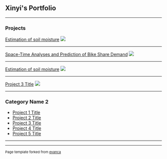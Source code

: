 ## Xinyi's Portfolio

---

### Projects

[Estimation of soil moisture](/sample_page)
<img src="images/dummy_thumbnail.jpg?raw=true"/>

---
[Space-Time Analyses and Prediction of Bike Share Demand](/sample_page)
<img src="images/dummy_thumbnail.jpg?raw=true"/>

---
[Estimation of soil moisture](/pdf/sample_presentation.pdf)
<img src="images/dummy_thumbnail.jpg?raw=true"/>

---
[Project 3 Title](http://example.com/)
<img src="images/dummy_thumbnail.jpg?raw=true"/>

---

### Category Name 2

- [Project 1 Title](http://example.com/)
- [Project 2 Title](http://example.com/)
- [Project 3 Title](http://example.com/)
- [Project 4 Title](http://example.com/)
- [Project 5 Title](http://example.com/)

---




---
<p style="font-size:11px">Page template forked from <a href="https://github.com/evanca/quick-portfolio">evanca</a></p>
<!-- Remove above link if you don't want to attibute -->

